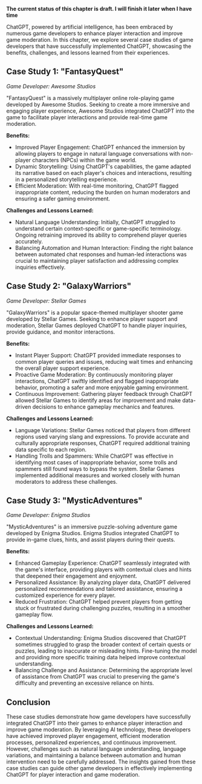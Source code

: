 **The current status of this chapter is draft. I will finish it later when I have time**

ChatGPT, powered by artificial intelligence, has been embraced by numerous game developers to enhance player interaction and improve game moderation. In this chapter, we explore several case studies of game developers that have successfully implemented ChatGPT, showcasing the benefits, challenges, and lessons learned from their experiences.

Case Study 1: "FantasyQuest"
----------------------------

*Game Developer: Awesome Studios*

"FantasyQuest" is a massively multiplayer online role-playing game developed by Awesome Studios. Seeking to create a more immersive and engaging player experience, Awesome Studios integrated ChatGPT into the game to facilitate player interactions and provide real-time game moderation.

**Benefits:**

* Improved Player Engagement: ChatGPT enhanced the immersion by allowing players to engage in natural language conversations with non-player characters (NPCs) within the game world.
* Dynamic Storytelling: Using ChatGPT's capabilities, the game adapted its narrative based on each player's choices and interactions, resulting in a personalized storytelling experience.
* Efficient Moderation: With real-time monitoring, ChatGPT flagged inappropriate content, reducing the burden on human moderators and ensuring a safer gaming environment.

**Challenges and Lessons Learned:**

* Natural Language Understanding: Initially, ChatGPT struggled to understand certain context-specific or game-specific terminology. Ongoing retraining improved its ability to comprehend player queries accurately.
* Balancing Automation and Human Interaction: Finding the right balance between automated chat responses and human-led interactions was crucial to maintaining player satisfaction and addressing complex inquiries effectively.

Case Study 2: "GalaxyWarriors"
------------------------------

*Game Developer: Stellar Games*

"GalaxyWarriors" is a popular space-themed multiplayer shooter game developed by Stellar Games. Seeking to enhance player support and moderation, Stellar Games deployed ChatGPT to handle player inquiries, provide guidance, and monitor interactions.

**Benefits:**

* Instant Player Support: ChatGPT provided immediate responses to common player queries and issues, reducing wait times and enhancing the overall player support experience.
* Proactive Game Moderation: By continuously monitoring player interactions, ChatGPT swiftly identified and flagged inappropriate behavior, promoting a safer and more enjoyable gaming environment.
* Continuous Improvement: Gathering player feedback through ChatGPT allowed Stellar Games to identify areas for improvement and make data-driven decisions to enhance gameplay mechanics and features.

**Challenges and Lessons Learned:**

* Language Variations: Stellar Games noticed that players from different regions used varying slang and expressions. To provide accurate and culturally appropriate responses, ChatGPT required additional training data specific to each region.
* Handling Trolls and Spammers: While ChatGPT was effective in identifying most cases of inappropriate behavior, some trolls and spammers still found ways to bypass the system. Stellar Games implemented additional measures and worked closely with human moderators to address these challenges.

Case Study 3: "MysticAdventures"
--------------------------------

*Game Developer: Enigma Studios*

"MysticAdventures" is an immersive puzzle-solving adventure game developed by Enigma Studios. Enigma Studios integrated ChatGPT to provide in-game clues, hints, and assist players during their quests.

**Benefits:**

* Enhanced Gameplay Experience: ChatGPT seamlessly integrated with the game's interface, providing players with contextual clues and hints that deepened their engagement and enjoyment.
* Personalized Assistance: By analyzing player data, ChatGPT delivered personalized recommendations and tailored assistance, ensuring a customized experience for every player.
* Reduced Frustration: ChatGPT helped prevent players from getting stuck or frustrated during challenging puzzles, resulting in a smoother gameplay flow.

**Challenges and Lessons Learned:**

* Contextual Understanding: Enigma Studios discovered that ChatGPT sometimes struggled to grasp the broader context of certain quests or puzzles, leading to inaccurate or misleading hints. Fine-tuning the model and providing more specific training data helped improve contextual understanding.
* Balancing Challenge and Assistance: Determining the appropriate level of assistance from ChatGPT was crucial to preserving the game's difficulty and preventing an excessive reliance on hints.

Conclusion
----------

These case studies demonstrate how game developers have successfully integrated ChatGPT into their games to enhance player interaction and improve game moderation. By leveraging AI technology, these developers have achieved improved player engagement, efficient moderation processes, personalized experiences, and continuous improvement. However, challenges such as natural language understanding, language variations, and maintaining a balance between automation and human intervention need to be carefully addressed. The insights gained from these case studies can guide other game developers in effectively implementing ChatGPT for player interaction and game moderation.
